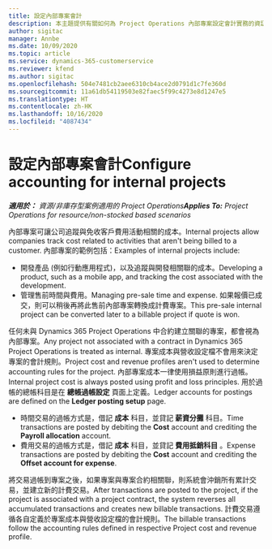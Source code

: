 ```yaml
---
title: 設定內部專案會計
description: 本主題提供有關如何為 Project Operations 內部專案設定會計實務的資訊。
author: sigitac
manager: Annbe
ms.date: 10/09/2020
ms.topic: article
ms.service: dynamics-365-customerservice
ms.reviewer: kfend
ms.author: sigitac
ms.openlocfilehash: 504e7481cb2aee6310cb4ace2d0791d1c7fe360d
ms.sourcegitcommit: 11a61db54119503e82faec5f99c4273e8d1247e5
ms.translationtype: HT
ms.contentlocale: zh-HK
ms.lasthandoff: 10/16/2020
ms.locfileid: "4087434"
---
```

# <a name="configure-accounting-for-internal-projects"></a><span data-ttu-id="17c29-103">設定內部專案會計</span><span class="sxs-lookup"><span data-stu-id="17c29-103">Configure accounting for internal projects</span></span>

<span data-ttu-id="17c29-104">_**適用於：** 資源/非庫存型案例適用的 Project Operations_</span><span class="sxs-lookup"><span data-stu-id="17c29-104">_**Applies To:** Project Operations for resource/non-stocked based scenarios_</span></span>

<span data-ttu-id="17c29-105">內部專案可讓公司追蹤與免收客戶費用活動相關的成本。</span><span class="sxs-lookup"><span data-stu-id="17c29-105">Internal projects allow companies track cost related to activities that aren't being billed to a customer.</span></span> <span data-ttu-id="17c29-106">內部專案的範例包括：</span><span class="sxs-lookup"><span data-stu-id="17c29-106">Examples of internal projects include:</span></span>

- <span data-ttu-id="17c29-107">開發產品 (例如行動應用程式)，以及追蹤與開發相關聯的成本。</span><span class="sxs-lookup"><span data-stu-id="17c29-107">Developing a product, such as a mobile app, and tracking the cost associated with the development.</span></span>
- <span data-ttu-id="17c29-108">管理售前時間與費用。</span><span class="sxs-lookup"><span data-stu-id="17c29-108">Managing pre-sale time and expense.</span></span> <span data-ttu-id="17c29-109">如果報價已成交，則可以稍後再將此售前內部專案轉換成計費專案。</span><span class="sxs-lookup"><span data-stu-id="17c29-109">This pre-sale internal project can be converted later to a billable project if quote is won.</span></span>

<span data-ttu-id="17c29-110">任何未與 Dynamics 365 Project Operations 中合約建立關聯的專案，都會視為內部專案。</span><span class="sxs-lookup"><span data-stu-id="17c29-110">Any project not associated with a contract in Dynamics 365 Project Operations is treated as internal.</span></span> <span data-ttu-id="17c29-111">專案成本與營收設定檔不會用來決定專案的會計規則。</span><span class="sxs-lookup"><span data-stu-id="17c29-111">Project cost and revenue profiles aren't used to determine accounting rules for the project.</span></span> <span data-ttu-id="17c29-112">內部專案成本一律使用損益原則進行過帳。</span><span class="sxs-lookup"><span data-stu-id="17c29-112">Internal project cost is always posted using profit and loss principles.</span></span> <span data-ttu-id="17c29-113">用於過帳的總帳科目是在 **總帳過帳設定** 頁面上定義。</span><span class="sxs-lookup"><span data-stu-id="17c29-113">Ledger accounts for postings are defined on the **Ledger posting setup** page.</span></span>

- <span data-ttu-id="17c29-114">時間交易的過帳方式是，借記 **成本** 科目，並貸記 **薪資分攤** 科目。</span><span class="sxs-lookup"><span data-stu-id="17c29-114">Time transactions are posted by debiting the **Cost** account and crediting the **Payroll allocation** account.</span></span>
- <span data-ttu-id="17c29-115">費用交易的過帳方式是，借記 **成本** 科目，並貸記 **費用抵銷科目** 。</span><span class="sxs-lookup"><span data-stu-id="17c29-115">Expense transactions are posted by debiting the **Cost** account and crediting the **Offset account for expense**.</span></span>

<span data-ttu-id="17c29-116">將交易過帳到專案之後，如果專案與專案合約相關聯，則系統會沖銷所有累計交易，並建立新的計費交易。</span><span class="sxs-lookup"><span data-stu-id="17c29-116">After transactions are posted to the project, if the project is associated with a project contract, the system reverses all accumulated transactions and creates new billable transactions.</span></span> <span data-ttu-id="17c29-117">計費交易遵循各自定義於專案成本與營收設定檔的會計規則。</span><span class="sxs-lookup"><span data-stu-id="17c29-117">The billable transactions follow the accounting rules defined in respective Project cost and revenue profile.</span></span>


